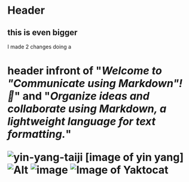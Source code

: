 # <h1> Header </header>
## this is even bigger 
I made 2 changes doing a <h1> header infront of "_Welcome to "Communicate using Markdown"! :wave:_" and "_Organize ideas and collaborate using Markdown, a lightweight language for text formatting._"

![yin-yang-taiji](https://github.com/RavennR/skills-communicate-using-markdown/assets/156838582/ad5af01a-2778-4a8d-8c9f-5b92f30df6d2)
[image of yin yang]
![Alt](https://github.com/RavennR/skills-communicate-using-markdown/assets/156838582/ad5af01a-2778-4a8d-8c9f-5b92f30df6d2)
![image](https://github.com/RavennR/skills-communicate-using-markdown/assets/156838582/eb74a1a9-aead-4fa1-8b91-57fcfa0cc10f)
![Image of Yaktocat](https://octodex.github.com/images/yaktocat.png)
